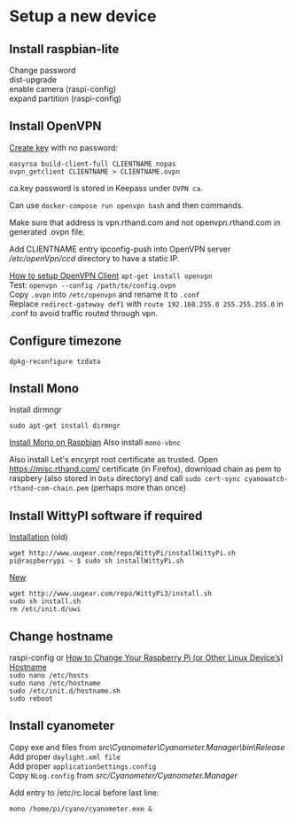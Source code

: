 # Setup a new device
## Install raspbian-lite
Change password  
dist-upgrade  
enable camera (raspi-config)  
expand partition (raspi-config)

## Install OpenVPN
[Create key](https://hub.docker.com/r/kylemanna/openvpn/) with no password: 

```
easyrsa build-client-full CLIENTNAME nopas
ovpn_getclient CLIENTNAME > CLIENTNAME.ovpn
```
ca.key password is stored in Keepass under `OVPN ca`.

Can use `docker-compose run openvpn bash`  and then commands.

Make sure that address is vpn.rthand.com and not openvpn.rthand.com in generated .ovpn file.

Add CLIENTNAME entry ipconfig-push into OpenVPN server */etc/openVpn/ccd* directory to have a static IP.

[How to setup OpenVPN Client](https://askubuntu.com/questions/460871/how-to-setup-openvpn-client)
`apt-get install openvpn`  
Test: `openvpn --config /path/to/config.ovpn`  
Copy `.ovpn` into `/etc/openvpn` and rename it to `.conf`  
Replace `redirect-gateway def1` with `route 192.168.255.0 255.255.255.0` in .conf to avoid traffic routed through vpn.

## Configure timezone

```
dpkg-reconfigure tzdata
```

## Install Mono
Install dirmngr

`sudo apt-get install dirmngr`

[Install Mono on Raspbian](http://www.mono-project.com/download/#download-lin-raspbian)
Also install `mono-vbnc`

Also install Let's encyrpt root certificate as trusted.
Open https://misc.rthand.com/ certificate (in Firefox), download chain as pem to raspbery (also stored in `Data` directory) and call `sudo cert-sync cyanowatch-rthand-com-chain.pem` (perhaps more than once)

## Install WittyPI software if required
[Installation](http://www.uugear.com/product/witty-pi-realtime-clock-and-power-management-for-raspberry-pi/) (old)

`wget http://www.uugear.com/repo/WittyPi/installWittyPi.sh`  
`pi@raspberrypi ~ $ sudo sh installWittyPi.sh`

[New](https://www.uugear.com/product/witty-pi-3-mini-realtime-clock-and-power-management-for-raspberry-pi/)
```
wget http://www.uugear.com/repo/WittyPi3/install.sh
sudo sh install.sh
rm /etc/init.d/uwi
```

## Change hostname
raspi-config
or
[How to Change Your Raspberry Pi (or Other Linux Device’s) Hostname](https://www.howtogeek.com/167195/how-to-change-your-raspberry-pi-or-other-linux-devices-hostname/)  
`sudo nano /etc/hosts`  
`sudo nano /etc/hostname`  
`sudo /etc/init.d/hostname.sh`  
`sudo reboot`  

## Install cyanometer
Copy exe and files from *src\Cyanometer\Cyanometer.Manager\bin\Release*  
Add proper `daylight.xml file`  
Add proper `applicationSettings.config`  
Copy `NLog.config` from *src/Cyanometer/Cyanometer.Manager*

Add entry to /etc/rc.local before last line:

`mono /home/pi/cyano/cyanometer.exe &`